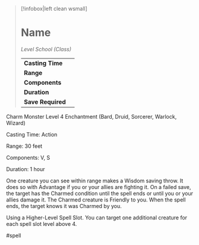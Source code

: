 > [!infobox|left clean wsmall]
> # Name
> *Level School (Class)*
> 
> | | |
> | - | - |
> | **Casting Time** | |
> | **Range** | |
> | **Components** | |
> | **Duration** | |
> | **Save Required** | |

Charm Monster
Level 4 Enchantment (Bard, Druid, Sorcerer, Warlock, Wizard)

Casting Time: Action

Range: 30 feet

Components: V, S

Duration: 1 hour

One creature you can see within range makes a Wisdom saving throw. It does so with Advantage if you or your allies are fighting it. On a failed save, the target has the Charmed condition until the spell ends or until you or your allies damage it. The Charmed creature is Friendly to you. When the spell ends, the target knows it was Charmed by you.

Using a Higher-Level Spell Slot. You can target one additional creature for each spell slot level above 4.

#spell